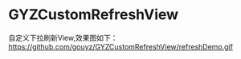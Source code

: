 # GYZCustomRefreshView
自定义下拉刷新View,效果图如下：
https://github.com/gouyz/GYZCustomRefreshView/refreshDemo.gif
